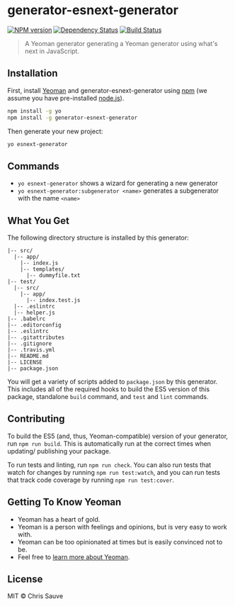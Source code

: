 # generator-esnext-generator

[![NPM version][npm-image]][npm-url] [![Dependency Status][daviddm-image]][daviddm-url] [![Build Status][travis-image]][travis-url]

> A Yeoman generator generating a Yeoman generator using what's next in JavaScript.

## Installation

First, install [Yeoman](http://yeoman.io) and generator-esnext-generator using [npm](https://www.npmjs.com/) (we assume you have pre-installed [node.js](https://nodejs.org/)).

```bash
npm install -g yo
npm install -g generator-esnext-generator
```

Then generate your new project:

```bash
yo esnext-generator
```

## Commands

* `yo esnext-generator` shows a wizard for generating a new generator
* `yo esnext-generator:subgenerator <name>` generates a subgenerator with the name `<name>`

## What You Get

The following directory structure is installed by this generator:

```
|-- src/
  |-- app/
    |-- index.js
    |-- templates/
      |-- dummyfile.txt
|-- test/
  |-- src/
    |-- app/
      |-- index.test.js
  |-- .eslintrc
  |-- helper.js
|-- .babelrc
|-- .editorconfig
|-- .eslintrc
|-- .gitattributes
|-- .gitignore
|-- .travis.yml
|-- README.md
|-- LICENSE
|-- package.json
```

You will get a variety of scripts added to `package.json` by this generator. This includes all of the required hooks to build the ES5 version of this package, standalone `build` command, and `test` and `lint` commands.

## Contributing

To build the ES5 (and, thus, Yeoman-compatible) version of your generator, run `npm run build`. This is automatically run at the correct times when updating/ publishing your package.

To run tests and linting, run `npm run check`. You can also run tests that watch for changes by running `npm run test:watch`, and you can run tests that track code coverage by running `npm run test:cover`.

## Getting To Know Yeoman

 * Yeoman has a heart of gold.
 * Yeoman is a person with feelings and opinions, but is very easy to work with.
 * Yeoman can be too opinionated at times but is easily convinced not to be.
 * Feel free to [learn more about Yeoman](http://yeoman.io/).


## License

MIT © Chris Sauve

[npm-image]: https://badge.fury.io/js/generator-esnext-generator.svg
[npm-url]: https://npmjs.org/package/generator-esnext-generator

[daviddm-image]: https://david-dm.org/lemonmade/generator-esnext-generator.svg?theme=shields.io
[daviddm-url]: https://david-dm.org/lemonmade/generator-esnext-generator

[travis-image]: https://travis-ci.org/lemonmade/generator-esnext-generator.svg?branch=master
[travis-url]: https://travis-ci.org/lemonmade/generator-esnext-generator

